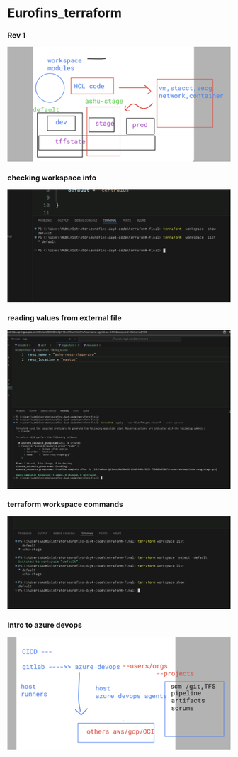 # Eurofins_terraform

### Rev 1

<img src="rev1.png">

### checking workspace info 

<img src="work1.png">

### reading values from external file 

<img src="extf1.png">

### terraform workspace commands 

<img src="space1.png">


### Intro to azure devops 

<img src="azd.png">



